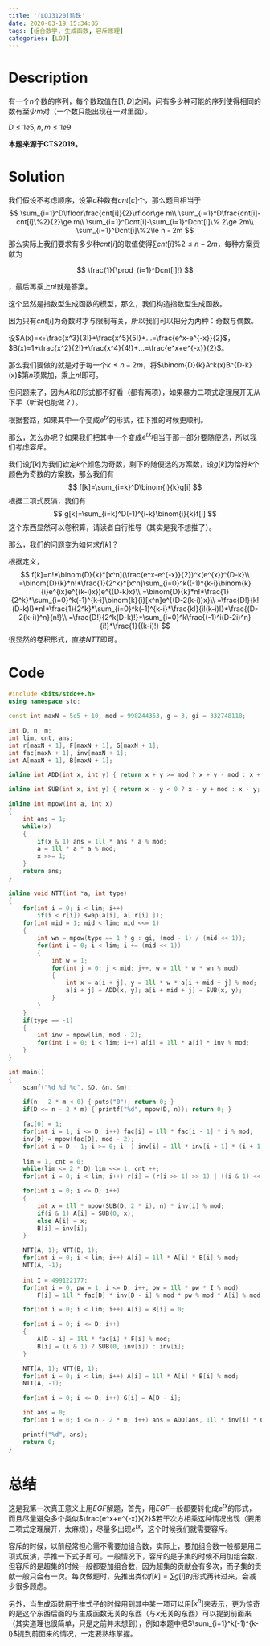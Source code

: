 ```yaml
---
title: '[LOJ3120]珍珠'
date: 2020-03-19 15:34:05
tags: [组合数学, 生成函数, 容斥原理]
categories: [LOJ]
---
```


# Description

有一个$n$个数的序列，每个数取值在$[1,D]$之间，问有多少种可能的序列使得相同的数有至少$m$对（一个数只能出现在一对里面）。

$D\le 1e5,n,m\le 1e9$

**本题来源于CTS2019。**

<!--more-->

# Solution

我们假设不考虑顺序，设第$c$种数有$cnt[c]$个，那么题目相当于
$$
\sum_{i=1}^D\lfloor\frac{cnt[i]}{2}\rfloor\ge m\\
\sum_{i=1}^D\frac{cnt[i]-cnt[i]\%2}{2}\ge m\\
\sum_{i=1}^Dcnt[i]-\sum_{i=1}^Dcnt[i]\% 2\ge 2m\\
\sum_{i=1}^Dcnt[i]\%2\le n - 2m
$$
那么实际上我们要求有多少种$cnt[i]$的取值使得$\sum cnt[i]\% 2\le n-2m$，每种方案贡献为

$$
\frac{1}{\prod_{i=1}^Dcnt[i]!}
$$

，最后再乘上$n!$就是答案。

这个显然是指数型生成函数的模型，那么，我们构造指数型生成函数。

因为只有$cnt[i]$为奇数时才与限制有关，所以我们可以把分为两种：奇数与偶数。

设$A(x)=x+\frac{x^3}{3!}+\frac{x^5}{5!}+...=\frac{e^x-e^{-x}}{2}$，$B(x)=1+\frac{x^2}{2!}+\frac{x^4}{4!}+...=\frac{e^x+e^{-x}}{2}$。

那么我们要做的就是对于每一个$k\le n-2m$，将$\binom{D}{k}A^k(x)B^{D-k}(x)$第$n$项累加，乘上$n!$即可。

但问题来了，因为$A$和$B$形式都不好看（都有两项），如果暴力二项式定理展开无从下手（听说也能做？）。

根据套路，如果其中一个变成$e^{tx}$的形式，往下推的时候更顺利。

那么，怎么办呢？如果我们把其中一个变成$e^{tx}$相当于那一部分要随便选，所以我们考虑容斥。

我们设$f[k]$为我们钦定$k$个颜色为奇数，剩下的随便选的方案数，设$g[k]$为恰好$k$个颜色为奇数的方案数，那么我们有
$$
f[k]=\sum_{i=k}^D\binom{i}{k}g[i]
$$
根据二项式反演，我们有
$$
g[k]=\sum_{i=k}^D(-1)^{i-k}\binom{i}{k}f[i]
$$
这个东西显然可以卷积算，请读者自行推导（其实是我不想推了）。

那么，我们的问题变为如何求$f[k]$？

根据定义，
$$
f[k]=n!*\binom{D}{k}*[x^n](\frac{e^x-e^{-x}}{2})^k(e^{x})^{D-k}\\
=\binom{D}{k}*n!*\frac{1}{2^k}*[x^n]\sum_{i=0}^k((-1)^{k-i}\binom{k}{i}e^{ix}e^{(k-i)x})e^{(D-k)x}\\
=\binom{D}{k}*n!*\frac{1}{2^k}*\sum_{i=0}^k(-1)^{k-i}\binom{k}{i}[x^n]e^{(D-2(k-i))x}\\
=\frac{D!}{k!(D-k)!}*n!*\frac{1}{2^k}*\sum_{i=0}^k(-1)^{k-i}*\frac{k!}{i!(k-i)!}*\frac{(D-2(k-i))^n}{n!}\\
=\frac{D!}{2^k(D-k)!}*\sum_{i=0}^k\frac{(-1)^i(D-2i)^n}{i!}*\frac{1}{(k-i)!}
$$
很显然的卷积形式，直接$NTT$即可。

# Code

```c++
#include <bits/stdc++.h>
using namespace std;

const int maxN = 5e5 + 10, mod = 998244353, g = 3, gi = 332748118;

int D, n, m;
int lim, cnt, ans;
int r[maxN + 1], F[maxN + 1], G[maxN + 1];
int fac[maxN + 1], inv[maxN + 1];
int A[maxN + 1], B[maxN + 1];

inline int ADD(int x, int y) { return x + y >= mod ? x + y - mod : x + y; }

inline int SUB(int x, int y) { return x - y < 0 ? x - y + mod : x - y; }

inline int mpow(int a, int x)
{
	int ans = 1;
	while(x)
	{
		if(x & 1) ans = 1ll * ans * a % mod;
		a = 1ll * a * a % mod;
		x >>= 1;
	}
	return ans;
}

inline void NTT(int *a, int type)
{
	for(int i = 0; i < lim; i++)
		if(i < r[i]) swap(a[i], a[ r[i] ]);
	for(int mid = 1; mid < lim; mid <<= 1)
	{
		int wn = mpow(type == 1 ? g : gi, (mod - 1) / (mid << 1));
		for(int i = 0; i < lim; i += (mid << 1))
		{
			int w = 1;
			for(int j = 0; j < mid; j++, w = 1ll * w * wn % mod)
			{
				int x = a[i + j], y = 1ll * w * a[i + mid + j] % mod;
				a[i + j] = ADD(x, y); a[i + mid + j] = SUB(x, y);
			}
		}
	}
	if(type == -1)
	{
		int inv = mpow(lim, mod - 2);
		for(int i = 0; i < lim; i++) a[i] = 1ll * a[i] * inv % mod;
	}
}

int main()
{
	scanf("%d %d %d", &D, &n, &m);
	
	if(n - 2 * m < 0) { puts("0"); return 0; }
	if(D <= n - 2 * m) { printf("%d", mpow(D, n)); return 0; }

	fac[0] = 1;
	for(int i = 1; i <= D; i++) fac[i] = 1ll * fac[i - 1] * i % mod;
	inv[D] = mpow(fac[D], mod - 2);
	for(int i = D - 1; i >= 0; i--) inv[i] = 1ll * inv[i + 1] * (i + 1) % mod;
	
	lim = 1, cnt = 0;
	while(lim <= 2 * D) lim <<= 1, cnt ++;
	for(int i = 0; i < lim; i++) r[i] = (r[i >> 1] >> 1) | ((i & 1) << cnt - 1);

	for(int i = 0; i <= D; i++)
	{
		int x = 1ll * mpow(SUB(D, 2 * i), n) * inv[i] % mod;
		if(i & 1) A[i] = SUB(0, x);
		else A[i] = x;
		B[i] = inv[i];
	}

	NTT(A, 1); NTT(B, 1);
	for(int i = 0; i < lim; i++) A[i] = 1ll * A[i] * B[i] % mod;
	NTT(A, -1);
	
	int I = 499122177;
	for(int i = 0, pw = 1; i <= D; i++, pw = 1ll * pw * I % mod)
		F[i] = 1ll * fac[D] * inv[D - i] % mod * pw % mod * A[i] % mod;

	for(int i = 0; i < lim; i++) A[i] = B[i] = 0;

	for(int i = 0; i <= D; i++) 
	{
		A[D - i] = 1ll * fac[i] * F[i] % mod;
		B[i] = (i & 1) ? SUB(0, inv[i]) : inv[i];
	}

	NTT(A, 1); NTT(B, 1);
	for(int i = 0; i < lim; i++) A[i] = 1ll * A[i] * B[i] % mod;
	NTT(A, -1);

	for(int i = 0; i <= D; i++) G[i] = A[D - i];

	int ans = 0;
	for(int i = 0; i <= n - 2 * m; i++) ans = ADD(ans, 1ll * inv[i] * G[i] % mod);

	printf("%d", ans);
	return 0;
}
```

# 总结

这是我第一次真正意义上用$EGF$解题，首先，用$EGF$一般都要转化成$e^{tx}$的形式，而且尽量避免多个类似$\frac{e^x+e^{-x}}{2}$若干次方相乘这种情况出现（要用二项式定理展开，太麻烦），尽量多出现$e^{tx}$，这个时候我们就需要容斥。

容斥的时候，以前经常担心需不需要加组合数，实际上，要加组合数一般都是用二项式反演，手推一下式子即可。一般情况下，容斥的是子集的时候不用加组合数，但容斥的是超集的时候一般都要加组合数，因为超集的贡献会有多次，而子集的贡献一般只会有一次。每次做题时，先推出类似$f[k]=\sum g[i]$的形式再转过来，会减少很多顾虑。

另外，当生成函数用于推式子的时候用到其中某一项可以用$[x^n]$来表示，更为惊奇的是这个东西后面的与生成函数无关的东西（与$x$无关的东西）可以提到前面来（其实道理也很简单，只是之前并未想到），例如本题中把$\sum_{i=1}^k(-1)^{k-i}$提到前面来的情况，一定要熟练掌握。